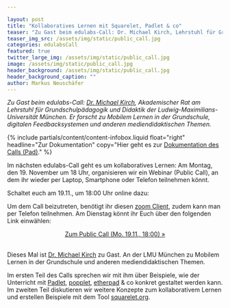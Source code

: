 ```yaml
---

layout: post
title: "Kollaboratives Lernen mit Squarelet, Padlet & co"
teaser: "Zu Gast beim edulabs-Call: Dr. Michael Kirch, Lehrstuhl für Grundschulpädagogik und Didaktik der Ludwig-Maximilians-Universität München."
teaser_img_src: /assets/img/static/public_call.jpg
categories: edulabsCall
featured: true
twitter_large_img: /assets/img/static/public_call.jpg
image: /assets/img/static/public_call.jpg
header_background: /assets/img/static/public_call.jpg
header_background_caption: ""
author: Markus Neuschäfer
---
```

*Zu Gast beim edulabs-Call: [Dr. Michael Kirch](http://www.edu.lmu.de/grundschulpaedagogik/personen/mitarbeiter/kirch/), Akademischer Rat am Lehrstuhl für Grundschulpädagogik und Didaktik der Ludwig-Maximilians-Universität München. Er forscht zu Mobilem Lernen in der Grundschule, digitalen Feedbacksystemen und anderen mediendidaktischen Themen.*<br>
<!-- include infobox -->
{% include partials/content/content-infobox.liquid float="right" headline="Zur Dokumentation" copy="Hier geht es zur <a href='https://pad.okfn.de/p/call_kooperatives-lernen'>Dokumentation des Calls (Pad)</a>." %}

Im nächsten edulabs-Call geht es um kollaboratives Lernen: Am Montag, den 19. November um 18 Uhr, organisieren wir ein Webinar (Public Call), an dem ihr wieder per Laptop, Smartphone oder Telefon teilnehmen könnt. 

 Schaltet euch am 19.11., um 18:00 Uhr online dazu:

Um dem Call beizutreten, benötigt ihr diesen [zoom Client](https://zoom.us/download#client_4meeting), zudem kann man per Telefon teilnehmen. Am Dienstag könnt ihr Euch über den folgenden Link einwählen:
           <center><a class="btn btn-lg btn-default"
              href="https://zoom.us/j/404711202"
              role="button">Zum Public Call (Mo. 19.11., 18:00) »</a></center><br>

Dieses Mal ist [Dr. Michael Kirch](http://www.edu.lmu.de/grundschulpaedagogik/personen/mitarbeiter/kirch/) zu Gast. An der LMU München zu Mobilem Lernen in der Grundschule und anderen mediendidaktischen Themen.

Im ersten Teil des Calls sprechen wir mit ihm über Beispiele, wie der Unterricht mit [Padlet](http://padlet.com/), [popplet](http://popplet.com/), [etherpad](http://pad.okfn.de) & co konkret gestaltet werden kann. Im zweiten Teil diskutieren wir weitere Konzepte zum kollaborativem Lernen und erstellen Beispiele mit dem Tool [squarelet.org](http://www.squarelet.org).

